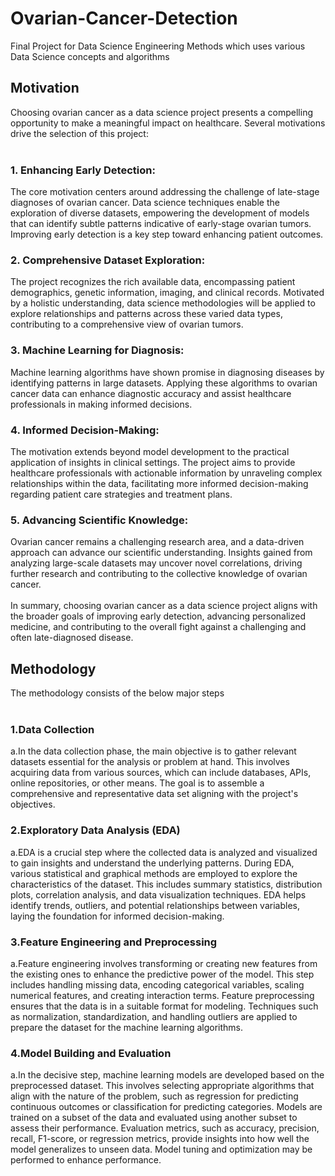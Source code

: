 # Ovarian-Cancer-Detection
Final Project for Data Science Engineering Methods which uses various Data Science concepts and algorithms
<br>
## Motivation
Choosing ovarian cancer as a data science project presents a compelling opportunity to make a meaningful impact on healthcare. Several motivations drive the selection of this project:<br><br>
### 1. Enhancing Early Detection:
The core motivation centers around addressing the challenge of late-stage diagnoses of ovarian cancer. Data science techniques enable the exploration of diverse datasets, empowering the development of models that can identify subtle patterns indicative of early-stage ovarian tumors. Improving early detection is a key step toward enhancing patient outcomes.
### 2. Comprehensive Dataset Exploration: 
The project recognizes the rich available data, encompassing patient demographics, genetic information, imaging, and clinical records. Motivated by a holistic understanding, data science methodologies will be applied to explore relationships and patterns across these varied data types, contributing to a comprehensive view of ovarian tumors.
### 3. Machine Learning for Diagnosis: 
Machine learning algorithms have shown promise in diagnosing diseases by identifying patterns in large datasets. Applying these algorithms to ovarian cancer data can enhance diagnostic accuracy and assist healthcare professionals in making informed decisions.
### 4. Informed Decision-Making: 
The motivation extends beyond model development to the practical application of insights in clinical settings. The project aims to provide healthcare professionals with actionable information by unraveling complex relationships within the data, facilitating more informed decision-making regarding patient care strategies and treatment plans.
### 5. Advancing Scientific Knowledge: 
Ovarian cancer remains a challenging research area, and a data-driven approach can advance our scientific understanding. Insights gained from analyzing large-scale datasets may uncover novel correlations, driving further research and contributing to the collective knowledge of ovarian cancer.<br><br>
In summary, choosing ovarian cancer as a data science project aligns with the broader goals of improving early detection, advancing personalized medicine, and contributing to the overall fight against a challenging and often late-diagnosed disease.<br>

## Methodology
The methodology consists of the below major steps<br><br>
### 1.Data Collection 
a.In the data collection phase, the main objective is to gather relevant datasets essential for the analysis or problem at hand. This involves acquiring data from various sources, which can include databases, APIs, online repositories, or other means. The goal is to assemble a comprehensive and representative data set aligning with the project's objectives.
### 2.Exploratory Data Analysis (EDA)
a.EDA is a crucial step where the collected data is analyzed and visualized to gain insights and understand the underlying patterns. During EDA, various statistical and graphical methods are employed to explore the characteristics of the dataset. This includes summary statistics, distribution plots, correlation analysis, and data visualization techniques. EDA helps identify trends, outliers, and potential relationships between variables, laying the foundation for informed decision-making.
### 3.Feature Engineering and Preprocessing
a.Feature engineering involves transforming or creating new features from the existing ones to enhance the predictive power of the model. This step includes handling missing data, encoding categorical variables, scaling numerical features, and creating interaction terms. Feature preprocessing ensures that the data is in a suitable format for modeling. Techniques such as normalization, standardization, and handling outliers are applied to prepare the dataset for the machine learning algorithms.
### 4.Model Building and Evaluation
a.In the decisive step, machine learning models are developed based on the preprocessed dataset. This involves selecting appropriate algorithms that align with the nature of the problem, such as regression for predicting continuous outcomes or classification for predicting categories. Models are trained on a subset of the data and evaluated using another subset to assess their performance. Evaluation metrics, such as accuracy, precision, recall, F1-score, or regression metrics, provide insights into how well the model generalizes to unseen data. Model tuning and optimization may be performed to enhance performance.
